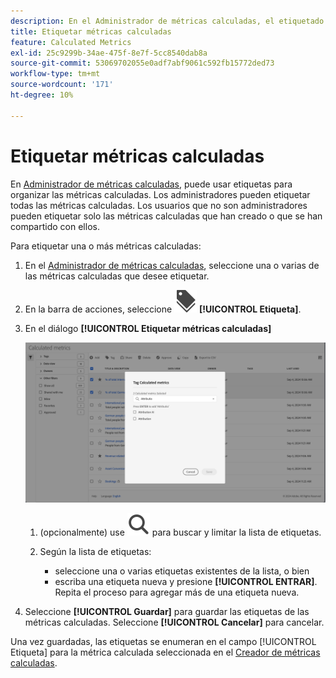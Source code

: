 ```yaml
---
description: En el Administrador de métricas calculadas, el etiquetado de segmentos le permite organizarlos.
title: Etiquetar métricas calculadas
feature: Calculated Metrics
exl-id: 25c9299b-34ae-475f-8e7f-5cc8540dab8a
source-git-commit: 53069702055e0adf7abf9061c592fb15772ded73
workflow-type: tm+mt
source-wordcount: '171'
ht-degree: 10%

---
```


# Etiquetar métricas calculadas


En [Administrador de métricas calculadas](cm-manager.md), puede usar etiquetas para organizar las métricas calculadas. Los administradores pueden etiquetar todas las métricas calculadas. Los usuarios que no son administradores pueden etiquetar solo las métricas calculadas que han creado o que se han compartido con ellos.

Para etiquetar una o más métricas calculadas:

1. En el [Administrador de métricas calculadas](cm-manager.md), seleccione una o varias de las métricas calculadas que desee etiquetar.
1. En la barra de acciones, seleccione ![Etiquetas](/help/assets/icons/Labels.svg) **[!UICONTROL Etiqueta]**.
1. En el diálogo **[!UICONTROL Etiquetar métricas calculadas]**

   ![Cuadro de diálogo de métrica calculada de etiqueta](assets/tag-calculated-metric-dialog.png)

   1. (opcionalmente) use ![Buscar](/help/assets/icons/Search.svg) para buscar y limitar la lista de etiquetas.

   2. Según la lista de etiquetas:

      * seleccione una o varias etiquetas existentes de la lista, o bien
      * escriba una etiqueta nueva y presione **[!UICONTROL ENTRAR]**. Repita el proceso para agregar más de una etiqueta nueva.

1. Seleccione **[!UICONTROL Guardar]** para guardar las etiquetas de las métricas calculadas. Seleccione **[!UICONTROL Cancelar]** para cancelar.

Una vez guardadas, las etiquetas se enumeran en el campo [!UICONTROL Etiqueta] para la métrica calculada seleccionada en el [Creador de métricas calculadas](cm-tagging.md).

<!--

In the Calculated metric manager, you can organize segments by tagging them.

All users can create tags for calculated metrics and apply one or more tags to a metric. However, you can see tags only for those calculated metrics that you own or that have been shared with you. 

>[!TIP]
>
>The most useful types of tags are usually tags that are based on the following criteria:
>
>* **Team names**, such as Social Marketing or Mobile Marketing.
>* **Project** (analysis tags), such as Entry-page analysis.
>* **Categories**, such as Women's or Geography.
>* **Workflows**, such as To be approved or Curated for (a specific business unit).

## Apply tags to a calculated metric

1. In Customer Journey Analytics, select [!UICONTROL **Components**] > [!UICONTROL **Calculated metrics**].

1. In the Calculated metrics manager, select the checkbox next to any metrics that you want to tag.

   ![Tag Calculated metric list with Mobile marketing selected.](assets/cm_add_tags.png)

1. In the [!UICONTROL **Tag Calculated metric**] dialog box: 

   * Add a new tag. Type the name in the **[!UICONTROL Add tags]** field, then press Enter.
   * Select one or more existing tags to apply to the selected metrics.

1. Select [!UICONTROL **Save**] to apply the tags.

## View applied tags

1. In Customer Journey Analytics, select [!UICONTROL **Components**] > [!UICONTROL **Calculated metrics**] to go to the Calculated metrics manager.

1. In the Calculated metrics manager, tags appear in the [!UICONTROL **Tags**] column. (Click the gear icon on the top-right to manage your columns.)

## Filter metrics by tags

1. In Customer Journey Analytics, select [!UICONTROL **Components**] > [!UICONTROL **Calculated metrics**] to go to the Calculated metrics manager.

1. In the Calculated metrics manager, select the **Filter** icon, then select the tags that you want to filter by. 

   Only metrics that have the filter you select are shown.

-->

